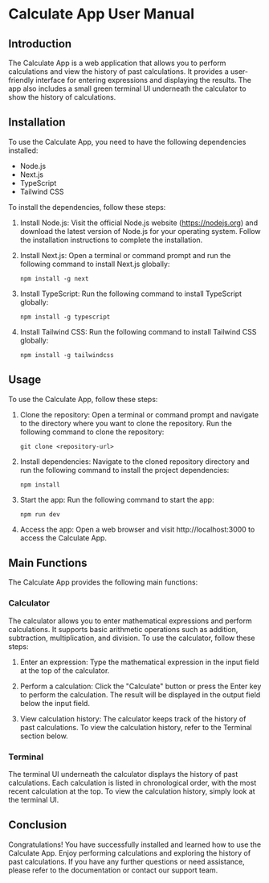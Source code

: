 # Calculate App User Manual

## Introduction

The Calculate App is a web application that allows you to perform calculations and view the history of past calculations. It provides a user-friendly interface for entering expressions and displaying the results. The app also includes a small green terminal UI underneath the calculator to show the history of calculations.

## Installation

To use the Calculate App, you need to have the following dependencies installed:

- Node.js
- Next.js
- TypeScript
- Tailwind CSS

To install the dependencies, follow these steps:

1. Install Node.js: Visit the official Node.js website (https://nodejs.org) and download the latest version of Node.js for your operating system. Follow the installation instructions to complete the installation.

2. Install Next.js: Open a terminal or command prompt and run the following command to install Next.js globally:

   ```
   npm install -g next
   ```

3. Install TypeScript: Run the following command to install TypeScript globally:

   ```
   npm install -g typescript
   ```

4. Install Tailwind CSS: Run the following command to install Tailwind CSS globally:

   ```
   npm install -g tailwindcss
   ```

## Usage

To use the Calculate App, follow these steps:

1. Clone the repository: Open a terminal or command prompt and navigate to the directory where you want to clone the repository. Run the following command to clone the repository:

   ```
   git clone <repository-url>
   ```

2. Install dependencies: Navigate to the cloned repository directory and run the following command to install the project dependencies:

   ```
   npm install
   ```

3. Start the app: Run the following command to start the app:

   ```
   npm run dev
   ```

4. Access the app: Open a web browser and visit http://localhost:3000 to access the Calculate App.

## Main Functions

The Calculate App provides the following main functions:

### Calculator

The calculator allows you to enter mathematical expressions and perform calculations. It supports basic arithmetic operations such as addition, subtraction, multiplication, and division. To use the calculator, follow these steps:

1. Enter an expression: Type the mathematical expression in the input field at the top of the calculator.

2. Perform a calculation: Click the "Calculate" button or press the Enter key to perform the calculation. The result will be displayed in the output field below the input field.

3. View calculation history: The calculator keeps track of the history of past calculations. To view the calculation history, refer to the Terminal section below.

### Terminal

The terminal UI underneath the calculator displays the history of past calculations. Each calculation is listed in chronological order, with the most recent calculation at the top. To view the calculation history, simply look at the terminal UI.

## Conclusion

Congratulations! You have successfully installed and learned how to use the Calculate App. Enjoy performing calculations and exploring the history of past calculations. If you have any further questions or need assistance, please refer to the documentation or contact our support team.
